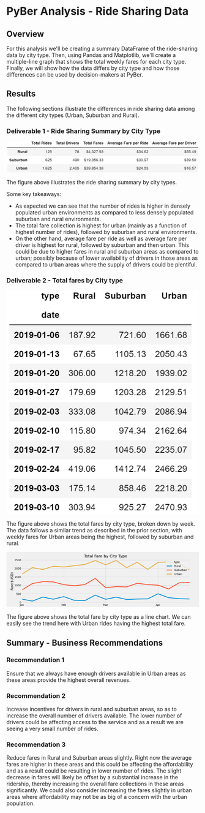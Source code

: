 # PyBer Analysis - Ride Sharing Data

## Overview

For this analysis we'll be creating a summary DataFrame of the ride-sharing data by city type. Then, using Pandas and Matplotlib, we'll create a multiple-line graph that shows the total weekly fares for each city type. Finally, we will show how the data differs by city type and how those differences can be used by decision-makers at PyBer.

## Results

The following sections illustrate the differences in ride sharing data among the different city types (Urban, Suburban and Rural).

### Deliverable 1 - Ride Sharing Summary by City Type

![](Resources/Summary_City_Types.PNG)

The figure above illustrates the ride sharing summary by city types. 

Some key takeaways:
- As expected we can see that the number of rides is higher in densely populated urban environments as compared to less densely populated suburban and rural environments.
- The total fare collection is highest for urban (mainly as a function of highest number of rides), followed by suburban and rural environments.
- On the other hand, average fare per ride as well as average fare per driver is highest for rural, followed by suburban and then urban. This could be due to higher fares in rural and suburban areas as compared to urban; possibly because of lower availability of drivers in those areas as compared to urban areas where the supply of drivers could be plentiful.

### Deliverable 2 - Total fares by City type

![](Resources/TotalFares_City_Type.PNG)

The figure above shows the total fares by city type, broken down by week. The data follows a similar trend as described in the prior section, with weekly fares for Urban areas being the highest, followed by suburban and rural.

![](analysis/TotalFaresBYCityType.PNG)

The figure above shows the total fare by city type as a line chart. We can easily see the trend here with Urban rides having the highest total fare.

## Summary - Business Recommendations

### Recommendation 1
Ensure that we always have enough drivers available in Urban areas as these areas provide the highest overall revenues.

### Recommendation 2
Increase incentives for drivers in rural and suburban areas, so as to increase the overall number of drivers available. The lower number of drivers could be affecting access to the service and as a result we are seeing a very small number of rides.

### Recommendation 3
Reduce fares in Rural and Suburban areas slightly. Right now the average fares are higher in these areas and this could be affecting the affordability and as a result could be resulting in lower number of rides. The slight decrease in fares will likely be offset by a substantial increase in the ridership, thereby increasing the overall fare collections in these areas significantly. We could also consider increasing the fares slightly in urban areas where affordability may not be as big of a concern with the urban population.